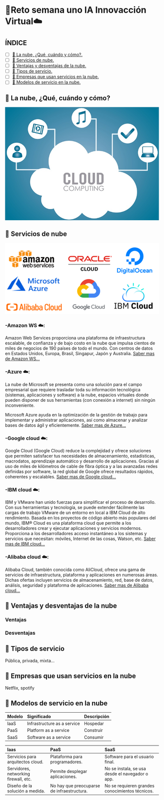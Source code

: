 # 🤖**Reto semana uno IA Innovacción Virtual**☁️

## ÍNDICE
* [ ] [👾 La nube, ¿Qué, cuándo y cómo?.](#-La-nube-qué-cuándo-y-cómo)
* [ ] [👾 Servicios de nube.](#-Servicios-de-nube)
* [ ] [👾 Ventajas y desventajas de la nube.](#-Ventajas-y-desventajas-de-la-nube)
* [ ] [👾 Tipos de servicio.](#-Tipos-de-servicio)
* [ ] [👾 Empresas que usan servicios en la nube.](#-Empresas-que-usan-servicios-en-la-nube)
* [ ] [👾 Modelos de servicio en la nube.](#-Modelos-de-servicio-en-la-nube)

## 👾 La nube, ¿Qué, cuándo y cómo?
![](./Images/cloud_c.jpg)

## 👾 Servicios de nube
![](./Images/clouds.png)
### -Amazon WS ☁️:
Amazon Web Services proporciona una plataforma de infraestructura escalable, de confianza y de bajo costo en la nube que impulsa cientos de miles de negocios de 190 países de todo el mundo. Con centros de datos en Estados Unidos, Europa, Brasil, Singapur, Japón y Australia.
[Saber mas de Amazon WS...](https://aws.amazon.com/es/)

### -Azure ☁️:
La nube de Microsoft se presenta como una solución para el campo empresarial que requiere trasladar toda su información tecnológica (sistemas, aplicaciones y software) a la nube, espacios virtuales donde pueden disponer de sus herramientas (con conexión a internet) sin ningún inconveniente.

Microsoft Azure ayuda en la optimización de la gestión de trabajo para implementar y administrar aplicaciones, así como almacenar y analizar bases de datos ágil y eficientemente.
[Saber mas de Azure...](https://azure.microsoft.com/es-mx/free/)

### -Google cloud ☁️:
Google Cloud (Google Cloud) reduce la complejidad y ofrece soluciones que permiten satisfacer tus necesidades de almacenamiento, estadísticas, macrodatos, aprendizaje automático y desarrollo de aplicaciones. Gracias al uso de miles de kilómetros de cable de fibra óptica y a las avanzadas redes definidas por software, la red global de Google ofrece resultados rápidos, coherentes y escalables.
[Saber mas de Google cloud...](https://cloud.google.com/)

### -IBM cloud ☁️:
IBM y VMware han unido fuerzas para simplificar el proceso de desarrollo. Con sus herramientas y tecnología, se puede extender fácilmente las cargas de trabajo VMware de un entorno en local a IBM Cloud de alto rendimiento. Basada en los proyectos de código abierto más populares del mundo, IBM® Cloud es una plataforma cloud que permite a los desarrolladores crear y ejecutar aplicaciones y servicios modernos. Proporciona a los desarrolladores acceso instantáneo a los sistemas y servicios que necesitan: móviles, Internet de las cosas, Watson, etc. 
[Saber mas de IBM cloud...](https://www.ibm.com/mx-es/cloud)

### -Alibaba cloud ☁️:
Alibaba Cloud, también conocida como AliCloud, ofrece una gama de servicios de infraestructura, plataforma y aplicaciones en numerosas áreas. Dichas ofertas incluyen servicios de almacenamiento, red, base de datos, análisis, seguridad y plataforma de aplicaciones.
[Saber mas de Alibaba cloud...](https://us.alibabacloud.com/)

## 👾 Ventajas y desventajas de la nube
### Ventajas
### Desventajas

## 👾 Tipos de servicio
Pública, privada, mixta...

## 👾 Empresas que usan servicios en la nube
Netflix, spotify

## 👾 Modelos de servicio en la nube

| Modelo | Significado                 | Descripción |
| :---   | :---                        | :---        |
| IaaS   | Infrastructure as a service | Hospedar    |
| PaaS   | Platform as a service       | Construir   |
| SaaS   | Software as a service       | Consumir    |

| Iaas                                  | PaaS                                       | SaaS                                            |
| :---                                  | :---                                       | :---                                            |
| Servicios para arquitectos cloud.     | Plataforma para programadores.             | Software para el usuario final.                 |
| Servidores, networking firewall, etc. | Permite desplegar aplicaciones.            | No se instala, se usa desde el navegador o app. |
| Diseño de la solución a medida.       | No hay que preocuparse de infraestructura. | No se requieren grandes conocimientos técnicos. |